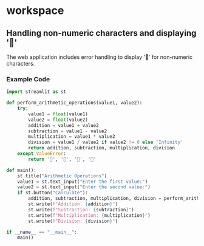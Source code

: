 # workspace

## Handling non-numeric characters and displaying '🙅'

The web application includes error handling to display '🙅' for non-numeric characters.

### Example Code

```python
import streamlit as st

def perform_arithmetic_operations(value1, value2):
    try:
        value1 = float(value1)
        value2 = float(value2)
        addition = value1 + value2
        subtraction = value1 - value2
        multiplication = value1 * value2
        division = value1 / value2 if value2 != 0 else 'Infinity'
        return addition, subtraction, multiplication, division
    except ValueError:
        return '🙅', '🙅', '🙅', '🙅'

def main():
    st.title("Arithmetic Operations")
    value1 = st.text_input("Enter the first value:")
    value2 = st.text_input("Enter the second value:")
    if st.button("Calculate"):
        addition, subtraction, multiplication, division = perform_arithmetic_operations(value1, value2)
        st.write(f"Addition: {addition}")
        st.write(f"Subtraction: {subtraction}")
        st.write(f"Multiplication: {multiplication}")
        st.write(f"Division: {division}")

if __name__ == "__main__":
    main()
```
